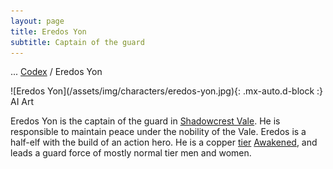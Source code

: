 ```yaml
---
layout: page
title: Eredos Yon
subtitle: Captain of the guard
---
```

<span class="breadcrumbs" markdown="1">... [Codex](/codex) / Eredos Yon</span>
<div class="position-placeholder" markdown="1">
![Eredos Yon](/assets/img/characters/eredos-yon.jpg){: .mx-auto.d-block :}
<span class="ai-img">AI Art</span>
</div>

Eredos Yon is the captain of the guard in [Shadowcrest Vale](/codex/regions/shadowcrest-vale). He is responsible to maintain peace under the nobility of the Vale. Eredos is a half-elf with the build of an action hero. He is a copper [tier](/codex/tiers-of-awakening) [Awakened](/codex/the-awakened), and leads a guard force of mostly normal tier men and women.